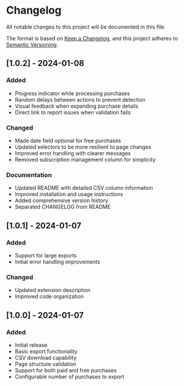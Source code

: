 # Changelog

All notable changes to this project will be documented in this file.

The format is based on [Keep a Changelog](https://keepachangelog.com/en/1.0.0/),
and this project adheres to [Semantic Versioning](https://semver.org/spec/v2.0.0.html).

## [1.0.2] - 2024-01-08

### Added
- Progress indicator while processing purchases
- Random delays between actions to prevent detection
- Visual feedback when expanding purchase details
- Direct link to report issues when validation fails

### Changed
- Made date field optional for free purchases
- Updated selectors to be more resilient to page changes
- Improved error handling with clearer messages
- Removed subscription management column for simplicity

### Documentation
- Updated README with detailed CSV column information
- Improved installation and usage instructions
- Added comprehensive version history
- Separated CHANGELOG from README

## [1.0.1] - 2024-01-07

### Added
- Support for large exports
- Initial error handling improvements

### Changed
- Updated extension description
- Improved code organization

## [1.0.0] - 2024-01-07

### Added
- Initial release
- Basic export functionality
- CSV download capability
- Page structure validation
- Support for both paid and free purchases
- Configurable number of purchases to export 